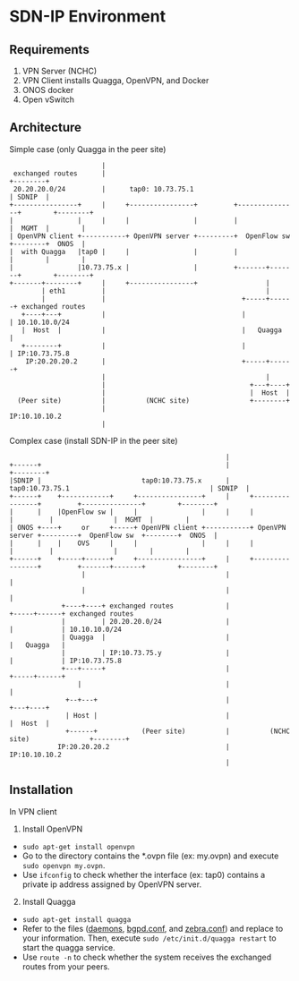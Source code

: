 # SDN-IP Environment
## Requirements
1. VPN Server (NCHC)
2. VPN Client installs Quagga, OpenVPN, and Docker
3. ONOS docker
4. Open vSwitch

## Architecture
Simple case (only Quagga in the peer site)
```
                       |
 exchanged routes      |                                                         +--------+
 20.20.20.0/24         |      tap0: 10.73.75.1                                   | SDNIP  |
+----------------+     |     +----------------+         +---------------+        +--------+
|                |     |     |                |         |               |  MGMT  |        |
| OpenVPN client +-----------+ OpenVPN server +---------+  OpenFlow sw  +--------+  ONOS  |
|  with Quagga   |tap0 |     |                |         |               |        |        |
|                |10.73.75.x |                |         +-------+-------+        +--------+
+-------+--------+     |     +----------------+                 |
        | eth1         |                                        |
        |              |                                  +-----+------+ exchanged routes
   +----+---+          |                                  |            | 10.10.10.0/24
   |  Host  |          |                                  |   Quagga   |
   +--------+          |                                  |            | IP:10.73.75.8
    IP:20.20.20.2      |                                  +-----+------+
                       |                                        |
                       |                                    +---+----+
                       |                                    |  Host  |
  (Peer site)          |          (NCHC site)               +--------+
                       |                                     IP:10.10.10.2
                       |

```
Complex case (install SDN-IP in the peer site)
```
                                                      |
+------+                                              |                                                         +--------+
|SDNIP |                         tap0:10.73.75.x      |       tap0:10.73.75.1                                   | SDNIP  |
+------+    +------------+     +----------------+     |     +----------------+         +---------------+        +--------+
|      |    |OpenFlow sw |     |                |     |     |                |         |               |  MGMT  |        |
| ONOS +----+     or     +-----+ OpenVPN client +-----------+ OpenVPN server +---------+  OpenFlow sw  +--------+  ONOS  |
|      |    |    OVS     |     |                |     |     |                |         |               |        |        |
+------+    +-----+------+     +----------------+     |     +----------------+         +-------+-------+        +--------+
                  |                                   |                                        |
                  |                                   |                                        |
             +----+----+ exchanged routes             |                                  +-----+------+ exchanged routes
             |         | 20.20.20.0/24                |                                  |            | 10.10.10.0/24
             | Quagga  |                              |                                  |   Quagga   |
             |         | IP:10.73.75.y                |                                  |            | IP:10.73.75.8
             +---+-----+                              |                                  +-----+------+
                 |                                    |                                        |
              +--+---+                                |                                    +---+----+
              | Host |                                |                                    |  Host  |
              +------+           (Peer site)          |          (NCHC site)               +--------+
            IP:20.20.20.2                             |                                     IP:10.10.10.2
                                                      |

```

## Installation
In VPN client
1. Install OpenVPN
* ```sudo apt-get install openvpn```
* Go to the directory contains the *.ovpn file (ex: my.ovpn) and execute ```sudo openvpn my.ovpn```.
* Use ```ifconfig``` to check whether the interface (ex: tap0) contains a private ip address assigned by OpenVPN server. 
2. Install Quagga
* ```sudo apt-get install quagga```
* Refer to the files ([daemons](https://github.com/hujw/SDN-IP/blob/master/daemons), [bgpd.conf](https://github.com/hujw/SDN-IP/blob/master/network-cfg.json), and [zebra.conf](https://github.com/hujw/SDN-IP/blob/master/zebra.conf.example)) and replace to your information. Then, execute ```sudo /etc/init.d/quagga restart``` to start the quagga service.
* Use ```route -n``` to check whether the system receives the exchanged routes from your peers.
